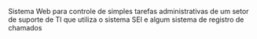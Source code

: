 Sistema Web para controle de simples tarefas administrativas de um setor de suporte de TI que utiliza o sistema SEI e algum sistema de registro de chamados
